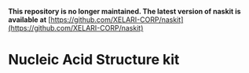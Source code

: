 <b>This repository is no longer maintained. The latest version of naskit is available at</b> [https://github.com/XELARI-CORP/naskit](https://github.com/XELARI-CORP/naskit)

<h1><b>N</b>ucleic Acid <b>S</b>tructure <b>kit</b></h1>
